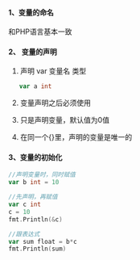 #### 1、变量的命名

和PHP语言基本一致

#### 2、 变量的声明
1. 声明 var 变量名 类型 
   
```go 
   var a int 
```

2. 变量声明之后必须使用

3. 只是声明变量，默认值为0值

4. 在同一个{}里，声明的变量是唯一的

#### 3、变量的初始化
```go
//声明变量时，同时赋值
var b int = 10

//先声明，再赋值
var c int
c = 10
fmt.Println(&c)

//跟表达式
var sum float = b*c
fmt.Println(sum)

```



